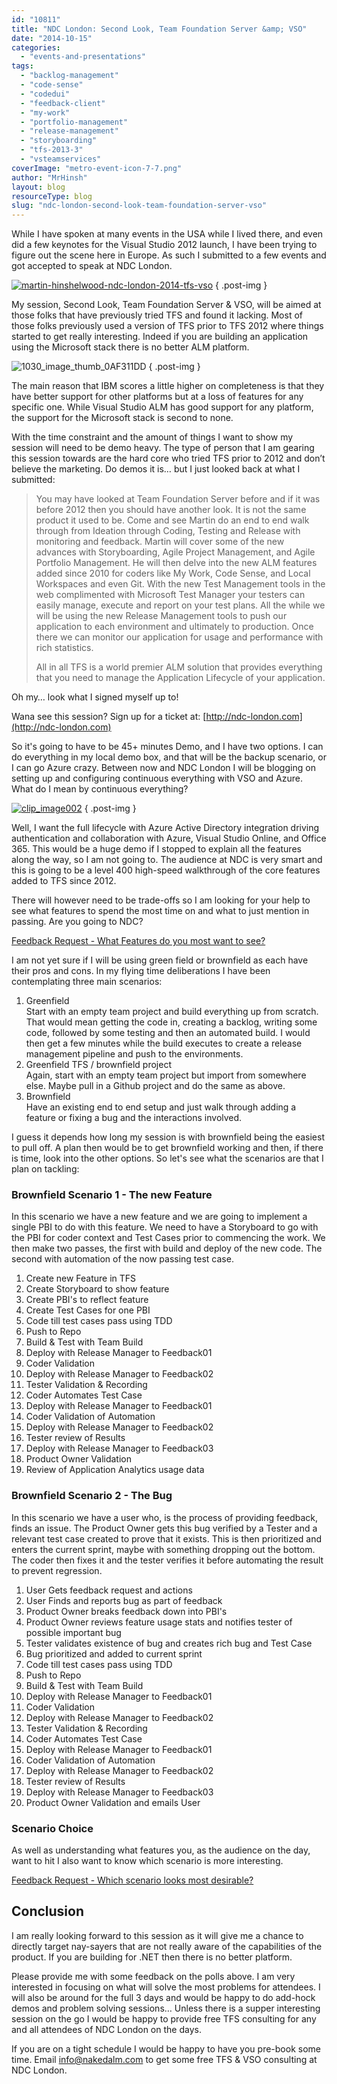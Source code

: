 ```yaml
---
id: "10811"
title: "NDC London: Second Look, Team Foundation Server &amp; VSO"
date: "2014-10-15"
categories:
  - "events-and-presentations"
tags:
  - "backlog-management"
  - "code-sense"
  - "codedui"
  - "feedback-client"
  - "my-work"
  - "portfolio-management"
  - "release-management"
  - "storyboarding"
  - "tfs-2013-3"
  - "vsteamservices"
coverImage: "metro-event-icon-7-7.png"
author: "MrHinsh"
layout: blog
resourceType: blog
slug: "ndc-london-second-look-team-foundation-server-vso"
---
```


While I have spoken at many events in the USA while I lived there, and even did a few keynotes for the Visual Studio 2012 launch, I have been trying to figure out the scene here in Europe. As such I submitted to a few events and got accepted to speak at NDC London.

[![martin-hinshelwood-ndc-london-2014-tfs-vso](images/martin-hinshelwood-ndc-london-2014-tfs-vso-800x450-5-6.png)](http://www.ndcvideos.com/#/app/video/2641)
{ .post-img }

My session, Second Look, Team Foundation Server & VSO, will be aimed at those folks that have previously tried TFS and found it lacking. Most of those folks previously used a version of TFS prior to TFS 2012 where things started to get really interesting. Indeed if you are building an application using the Microsoft stack there is no better ALM platform.

![1030_image_thumb_0AF311DD](images/1030-image-thumb-0AF311DD-1-1.png "1030_image_thumb_0AF311DD")
{ .post-img }

The main reason that IBM scores a little higher on completeness is that they have better support for other platforms but at a loss of features for any specific one. While Visual Studio ALM has good support for any platform, the support for the Microsoft stack is second to none.

With the time constraint and the amount of things I want to show my session will need to be demo heavy. The type of person that I am gearing this session towards are the hard core who tried TFS prior to 2012 and don’t believe the marketing. Do demos it is… but I just looked back at what I submitted:

> You may have looked at Team Foundation Server before and if it was before 2012 then you should have another look. It is not the same product it used to be. Come and see Martin do an end to end walk through from Ideation through Coding, Testing and Release with monitoring and feedback. Martin will cover some of the new advances with Storyboarding, Agile Project Management, and Agile Portfolio Management. He will then delve into the new ALM features added since 2010 for coders like My Work, Code Sense, and Local Workspaces and even Git. With the new Test Management tools in the web complimented with Microsoft Test Manager your testers can easily manage, execute and report on your test plans. All the while we will be using the new Release Management tools to push our application to each environment and ultimately to production. Once there we can monitor our application for usage and performance with rich statistics.
>
> All in all TFS is a world premier ALM solution that provides everything that you need to manage the Application Lifecycle of your application.

Oh my… look what I signed myself up to!

Wana see this session? Sign up for a ticket at: [http://ndc-london.com](http://ndc-london.com)

So it's going to have to be 45+ minutes Demo, and I have two options. I can do everything in my local demo box, and that will be the backup scenario, or I can go Azure crazy. Between now and NDC London I will be blogging on setting up and configuring continuous everything with VSO and Azure. What do I mean by continuous everything?

[![clip_image002](images/clip-image002-thumb-3-3.png "clip_image002")](http://nkdagility.com/wp-content/uploads/2014/10/clip-image0025-4-4.png)
{ .post-img }

Well, I want the full lifecycle with Azure Active Directory integration driving authentication and collaboration with Azure, Visual Studio Online, and Office 365. This would be a huge demo if I stopped to explain all the features along the way, so I am not going to. The audience at NDC is very smart and this is going to be a level 400 high-speed walkthrough of the core features added to TFS since 2012.

There will however need to be trade-offs so I am looking for your help to see what features to spend the most time on and what to just mention in passing. Are you going to NDC?

[Feedback Request - What Features do you most want to see?](https://www.surveymonkey.com/r/C2FCM79)

I am not yet sure if I will be using green field or brownfield as each have their pros and cons. In my flying time deliberations I have been contemplating three main scenarios:

1. Greenfield  
   Start with an empty team project and build everything up from scratch. That would mean getting the code in, creating a backlog, writing some code, followed by some testing and then an automated build. I would then get a few minutes while the build executes to create a release management pipeline and push to the environments.
2. Greenfield TFS / brownfield project  
   Again, start with an empty team project but import from somewhere else. Maybe pull in a Github project and do the same as above.
3. Brownfield  
   Have an existing end to end setup and just walk through adding a feature or fixing a bug and the interactions involved.

I guess it depends how long my session is with brownfield being the easiest to pull off. A plan then would be to get brownfield working and then, if there is time, look into the other options. So let's see what the scenarios are that I plan on tackling:

### Brownfield Scenario 1 - The new Feature

In this scenario we have a new feature and we are going to implement a single PBI to do with this feature. We need to have a Storyboard to go with the PBI for coder context and Test Cases prior to commencing the work. We then make two passes, the first with build and deploy of the new code. The second with automation of the now passing test case.

1. Create new Feature in TFS
2. Create Storyboard to show feature
3. Create PBI's to reflect feature
4. Create Test Cases for one PBI
5. Code till test cases pass using TDD
6. Push to Repo
7. Build & Test with Team Build
8. Deploy with Release Manager to Feedback01
9. Coder Validation
10. Deploy with Release Manager to Feedback02
11. Tester Validation & Recording
12. Coder Automates Test Case
13. Deploy with Release Manager to Feedback01
14. Coder Validation of Automation
15. Deploy with Release Manager to Feedback02
16. Tester review of Results
17. Deploy with Release Manager to Feedback03
18. Product Owner Validation
19. Review of Application Analytics usage data

### Brownfield Scenario 2 - The Bug

In this scenario we have a user who, is the process of providing feedback, finds an issue. The Product Owner gets this bug verified by a Tester and a relevant test case created to prove that it exists. This is then prioritized and enters the current sprint, maybe with something dropping out the bottom. The coder then fixes it and the tester verifies it before automating the result to prevent regression.

1. User Gets feedback request and actions
2. User Finds and reports bug as part of feedback
3. Product Owner breaks feedback down into PBI's
4. Product Owner reviews feature usage stats and notifies tester of possible important bug
5. Tester validates existence of bug and creates rich bug and Test Case
6. Bug prioritized and added to current sprint
7. Code till test cases pass using TDD
8. Push to Repo
9. Build & Test with Team Build
10. Deploy with Release Manager to Feedback01
11. Coder Validation
12. Deploy with Release Manager to Feedback02
13. Tester Validation & Recording
14. Coder Automates Test Case
15. Deploy with Release Manager to Feedback01
16. Coder Validation of Automation
17. Deploy with Release Manager to Feedback02
18. Tester review of Results
19. Deploy with Release Manager to Feedback03
20. Product Owner Validation and emails User

### Scenario Choice

As well as understanding what features you, as the audience on the day, want to hit I also want to know which scenario is more interesting.

[Feedback Request - Which scenario looks most desirable?](https://www.surveymonkey.com/r/CCN7ZR9)

## Conclusion

I am really looking forward to this session as it will give me a chance to directly target nay-sayers that are not really aware of the capabilities of the product. If you are building for .NET then there is no better platform.

Please provide me with some feedback on the polls above. I am very interested in focusing on what will solve the most problems for attendees. I will also be around for the full 3 days and would be happy to do add-hock demos and problem solving sessions… Unless there is a supper interesting session on the go I would be happy to provide free TFS consulting for any and all attendees of NDC London on the days.

If you are on a tight schedule I would be happy to have you pre-book some time. Email info@nakedalm.com to get some free TFS & VSO consulting at NDC London.
